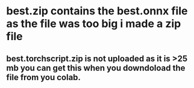 # best.zip contains the best.onnx file as the file was too big i made a zip file
## best.torchscript.zip is not uploaded as it is >25 mb you can get this when you downdoload the file from you colab.
